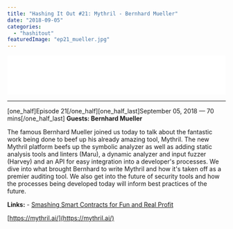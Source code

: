 ```yaml
---
title: "Hashing It Out #21: Mythril - Bernhard Mueller"
date: "2018-09-05"
categories: 
  - "hashitout"
featuredImage: "ep21_mueller.jpg"
---
```


<iframe style="border: none;" src="//html5-player.libsyn.com/embed/episode/id/7009680/height/90/theme/custom/autoplay/no/autonext/no/thumbnail/yes/preload/no/no_addthis/no/direction/backward/render-playlist/no/custom-color/87A93A/" width="100%" height="90" scrolling="no" allowfullscreen="allowfullscreen"></iframe>

* * *

\[one\_half\]Episode 21\[/one\_half\]\[one\_half\_last\]September 05, 2018 — 70 mins\[/one\_half\_last\] **Guests: Bernhard Mueller**

The famous Bernhard Mueller joined us today to talk about the fantastic work being done to beef up his already amazing tool, Mythril. The new Mythril platform beefs up the symbolic analyzer as well as adding static analysis tools and linters (Maru), a dynamic analyzer and input fuzzer (Harvey) and an API for easy integration into a developer's processes. We dive into what brought Bernhard to write Mythril and how it's taken off as a premier auditing tool. We also get into the future of security tools and how the processes being developed today will inform best practices of the future.

**Links:** - [Smashing Smart Contracts for Fun and Real Profit](https://hackernoon.com/hitb2018ams-smashing-smart-contracts-for-fun-and-real-profit-720f5e3ac777)

[https://mythril.ai/](https://mythril.ai/)
